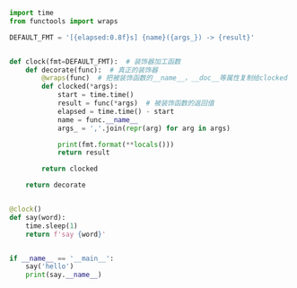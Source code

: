 
<BlogInfo title="9.参数化clock装饰器" author="白日梦想猿" pv=0 read_times=0 pre_cost_time=0分36秒 category="函数装饰器和闭包" tag_list="['函数装饰器和闭包']" create_time="2022.03.22 15:59:37" update_time="2022.03.22 16:17:51" />

```python
import time
from functools import wraps

DEFAULT_FMT = '[{elapsed:0.8f}s] {name}({args_}) -> {result}'


def clock(fmt=DEFAULT_FMT):  # 装饰器加工函数
    def decorate(func):  # 真正的装饰器
        @wraps(func)  # 把被装饰函数的__name__，__doc__等属性复制给clocked
        def clocked(*args):
            start = time.time()
            result = func(*args)  # 被装饰函数的返回值
            elapsed = time.time() - start
            name = func.__name__
            args_ = ','.join(repr(arg) for arg in args)

            print(fmt.format(**locals()))
            return result

        return clocked

    return decorate


@clock()
def say(word):
    time.sleep(1)
    return f'say {word}'


if __name__ == '__main__':
    say('hello')
    print(say.__name__)

```

